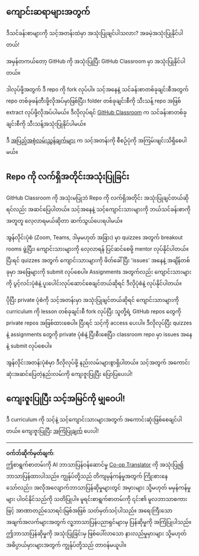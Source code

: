 <!--
CO_OP_TRANSLATOR_METADATA:
{
  "original_hash": "b37de02054fa6c0438ede6fabe1fdfb8",
  "translation_date": "2025-09-05T11:24:04+00:00",
  "source_file": "for-teachers.md",
  "language_code": "my"
}
-->
## ကျောင်းဆရာများအတွက်

ဒီသင်ခန်းစာများကို သင့်အတန်းထဲမှာ အသုံးပြုချင်ပါသလား? အခမဲ့အသုံးပြုနိုင်ပါတယ်!

အမှန်တကယ်တော့ GitHub ကို အသုံးပြုပြီး GitHub Classroom မှာ အသုံးပြုနိုင်ပါတယ်။

ဒါလုပ်ဖို့အတွက် ဒီ repo ကို fork လုပ်ပါ။ သင့်အနေနဲ့ သင်ခန်းစာတစ်ခုချင်းစီအတွက် repo တစ်ခုဖန်တီးဖို့လိုအပ်မှာဖြစ်ပြီး၊ folder တစ်ခုချင်းစီကို သီးသန့် repo အဖြစ် extract လုပ်ဖို့လိုအပ်ပါမယ်။ ဒီလိုလုပ်ရင် [GitHub Classroom](https://classroom.github.com/classrooms) က သင်ခန်းစာတစ်ခုချင်းစီကို သီးသန့်အသုံးပြုနိုင်ပါမယ်။

ဒီ [အပြည့်အစုံလမ်းညွှန်ချက်များ](https://github.blog/2020-03-18-set-up-your-digital-classroom-with-github-classroom/) က သင့်အတန်းကို စီစဉ်ပုံကို အကြမ်းဖျင်းသိရှိစေပါမယ်။

## Repo ကို လက်ရှိအတိုင်းအသုံးပြုခြင်း

GitHub Classroom ကို အသုံးမပြုဘဲ Repo ကို လက်ရှိအတိုင်း အသုံးပြုချင်တယ်ဆိုရင်လည်း အဆင်ပြေပါတယ်။ သင့်အနေနဲ့ သင့်ကျောင်းသားများကို ဘယ်သင်ခန်းစာကို အတူတူ လေ့လာရမယ်ဆိုတာ ဆက်သွယ်ပေးရပါမယ်။

အွန်လိုင်းပုံစံ (Zoom, Teams, ဒါမှမဟုတ် အခြား) မှာ quizzes အတွက် breakout rooms ဖွဲ့ပြီး၊ ကျောင်းသားများကို လေ့လာရန် ပြင်ဆင်စေဖို့ mentor လုပ်နိုင်ပါတယ်။ ပြီးရင် quizzes အတွက် ကျောင်းသားများကို ဖိတ်ခေါ်ပြီး 'issues' အနေနဲ့ အချိန်တစ်ခုမှာ အဖြေများကို submit လုပ်စေပါ။ Assignments အတွက်လည်း ကျောင်းသားများကို ပွင့်လင်းပုံစံနဲ့ ပူးပေါင်းလုပ်ဆောင်စေချင်တယ်ဆိုရင် ဒီလိုပုံစံနဲ့ လုပ်နိုင်ပါတယ်။

ပိုပြီး private ပုံစံကို သင့်အတန်းမှာ အသုံးပြုချင်တယ်ဆိုရင် ကျောင်းသားများကို curriculum ကို lesson တစ်ခုချင်းစီ fork လုပ်ပြီး သူတို့ရဲ့ GitHub repos တွေကို private repos အဖြစ်ထားစေပါ။ ပြီးရင် သင့်ကို access ပေးပါ။ ဒီလိုလုပ်ပြီး quizzes နဲ့ assignments တွေကို private ပုံစံနဲ့ ပြီးစီးစေပြီး၊ classroom repo မှာ issues အနေနဲ့ submit လုပ်စေပါ။

အွန်လိုင်းအတန်းပုံစံမှာ ဒီလိုလုပ်ဖို့ နည်းလမ်းများစွာရှိပါတယ်။ သင့်အတွက် အကောင်းဆုံးအဆင်ပြေတဲ့နည်းလမ်းကို ကျေးဇူးပြုပြီး ပြောပြပေးပါ!

## ကျေးဇူးပြုပြီး သင့်အမြင်ကို မျှဝေပါ!

ဒီ curriculum ကို သင့်နဲ့ သင့်ကျောင်းသားများအတွက် အကောင်းဆုံးဖြစ်စေချင်ပါတယ်။ ကျေးဇူးပြုပြီး [အကြံပြုချက်](https://forms.microsoft.com/Pages/ResponsePage.aspx?id=v4j5cvGGr0GRqy180BHbR2humCsRZhxNuI79cm6n0hRUQzRVVU9VVlU5UlFLWTRLWlkyQUxORTg5WS4u) ပေးပါ!

---

**ဝက်ဘ်ဆိုက်မှတ်ချက်**:  
ဤစာရွက်စာတမ်းကို AI ဘာသာပြန်ဝန်ဆောင်မှု [Co-op Translator](https://github.com/Azure/co-op-translator) ကို အသုံးပြု၍ ဘာသာပြန်ထားပါသည်။ ကျွန်ုပ်တို့သည် တိကျမှန်ကန်မှုအတွက် ကြိုးစားနေသော်လည်း၊ အလိုအလျောက်ဘာသာပြန်ဆိုမှုများတွင် အမှားများ သို့မဟုတ် မမှန်ကန်မှုများ ပါဝင်နိုင်သည်ကို သတိပြုပါ။ မူရင်းစာရွက်စာတမ်းကို ၎င်း၏ မူလဘာသာစကားဖြင့် အာဏာတည်သောရင်းမြစ်အဖြစ် သတ်မှတ်သင့်ပါသည်။ အရေးကြီးသော အချက်အလက်များအတွက် လူ့ဘာသာပြန်ပညာရှင်များမှ ပြန်ဆိုမှုကို အကြံပြုပါသည်။ ဤဘာသာပြန်ဆိုမှုကို အသုံးပြုခြင်းမှ ဖြစ်ပေါ်လာသော နားလည်မှုမှားများ သို့မဟုတ် အဓိပ္ပာယ်မှားများအတွက် ကျွန်ုပ်တို့သည် တာဝန်မယူပါ။